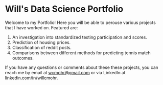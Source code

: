 Will's Data Science Portfolio
=============================
Welcome to my Portfolio!  Here you will be able to perouse various projects that I have worked on.  Featured are:
  1.  An investigation into standardized testing participation and scores.
  2.  Prediction of housing prices.
  3.  Classification of reddit posts.
  4.  Comparisons between different methods for predicting tennis match outcomes.

If you have any questions or comments about these these projects, you can reach me by email at wcmohr@gmail.com or via LinkedIn at linkedin.com/in/willcmohr.
